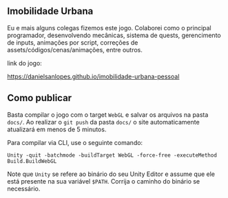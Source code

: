 Imobilidade Urbana
---

Eu e mais alguns colegas fizemos este jogo. Colaborei como o principal programador, desenvolvendo mecânicas, sistema de quests, gerencimento de inputs, animações por script, correções de assets/códigos/cenas/animações, entre outros. 

link do jogo:

https://danielsanlopes.github.io/imobilidade-urbana-pessoal

## Como publicar

Basta compilar o jogo com o target `WebGL` e salvar os arquivos
na pasta `docs/`. Ao realizar o `git push` da pasta `docs/` o
site automaticamente atualizará em menos de 5 minutos.

Para compilar via CLI, use o seguinte comando:

```
Unity -quit -batchmode -buildTarget WebGL -force-free -executeMethod Build.BuildWebGL
```

Note que `Unity` se refere ao binário do seu Unity Editor e assume que ele está
presente na sua variável `$PATH`. Corrija o caminho do binário se necessário.

